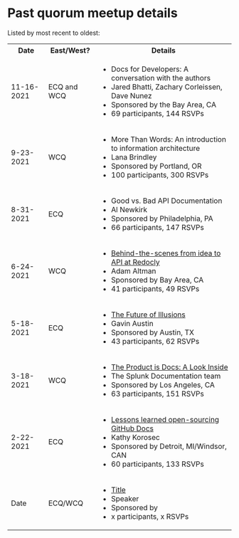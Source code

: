 # Past quorum meetup details

Listed by most recent to oldest:

<table>
  <tr>
    <th>Date</th>
    <th>East/West?</th>
    <th>Details</th>
  </tr>
  <tr>
    <td>11-16-2021</td>
    <td>ECQ and WCQ</td>
    <td>
      <ul>
        <li>Docs for Developers: A conversation with the authors</li>
        <li>Jared Bhatti, Zachary Corleissen, Dave Nunez</li>
        <li>Sponsored by the Bay Area, CA</li>
        <li>69 participants, 144 RSVPs</li>
      </ul>
    </td>
  </tr>
  <tr>
    <td>9-23-2021</td>
    <td>WCQ</td>
    <td>
      <ul>
        <li>More Than Words: An introduction to information architecture</li>
        <li>Lana Brindley</li>
        <li>Sponsored by Portland, OR</li>
        <li>100 participants, 300 RSVPs</li>
      </ul>
    </td>
  </tr>
  <tr>
    <td>8-31-2021</td>
    <td>ECQ</td>
    <td>
      <ul>
        <li>Good vs. Bad API Documentation</li>
        <li>Al Newkirk</li>
        <li>Sponsored by Philadelphia, PA</li>
        <li>66 participants, 147 RSVPs</li>
      </ul>
    </td>
  </tr>
    <tr>
      <td>6-24-2021</td>
      <td>WCQ</td>
      <td>
        <ul>
          <li><a href="https://www.youtube.com/watch?v=e-wDGoXxfOo">Behind-the-scenes from idea to API at Redocly</a></li>
          <li>Adam Altman</li>
          <li>Sponsored by Bay Area, CA</li>
          <li>41 participants, 49 RSVPs</li>
        </ul>
      </td>
    </tr>
  <tr>
    <td>5-18-2021</td>
    <td>ECQ</td>
    <td>
      <ul>
        <li><a href="https://www.youtube.com/watch?v=_4KiqUVqVGk">The Future of Illusions</a></li>
        <li>Gavin Austin</li>
        <li>Sponsored by Austin, TX</li>
        <li>43 participants, 62 RSVPs</li>
      </ul>
    </td>
  </tr>
  <tr>
    <td>3-18-2021</td>
    <td>WCQ</td>
    <td>
      <ul>
        <li><a href="https://www.youtube.com/watch?v=4cdheSp-BXQ&t=911s">The Product is Docs: A Look Inside</a></li>
        <li>The Splunk Documentation team</li>
        <li>Sponsored by Los Angeles, CA</li>
        <li>63 participants, 151 RSVPs</li>
      </ul>
    </td>
  </tr>
  <tr>
    <td>2-22-2021</td>
    <td>ECQ</td>
    <td>
      <ul>
        <li><a href="https://www.youtube.com/watch?v=_XilQtzrogE&t=8s">Lessons learned open-sourcing GitHub Docs</a></li>
        <li>Kathy Korosec</li>
        <li>Sponsored by Detroit, MI/Windsor, CAN</li>
        <li>60 participants, 133 RSVPs</li>
      </ul>
    </td>
  </tr>
  <tr>
    <td>Date</td>
    <td>ECQ/WCQ</td>
    <td>
      <ul>
        <li><a href="">Title</a></li>
        <li>Speaker</li>
        <li>Sponsored by</li>
        <li>x participants, x RSVPs</li>
      </ul>
    </td>
  </tr>
</table>
